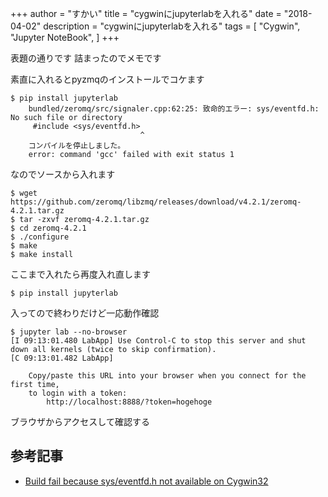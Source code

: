 +++
author = "すかい"
title = "cygwinにjupyterlabを入れる"
date = "2018-04-02"
description = "cygwinにjupyterlabを入れる"
tags = [
    "Cygwin",
    "Jupyter NoteBook",
]
+++

表題の通りです
詰まったのでメモです

素直に入れるとpyzmqのインストールでコケます

```
$ pip install jupyterlab
    bundled/zeromq/src/signaler.cpp:62:25: 致命的エラー: sys/eventfd.h: No such file or directory
     #include <sys/eventfd.h>
                             ^
    コンパイルを停止しました。
    error: command 'gcc' failed with exit status 1
```

なのでソースから入れます

```
$ wget https://github.com/zeromq/libzmq/releases/download/v4.2.1/zeromq-4.2.1.tar.gz
$ tar -zxvf zeromq-4.2.1.tar.gz
$ cd zeromq-4.2.1
$ ./configure
$ make
$ make install
```

ここまで入れたら再度入れ直します

```
$ pip install jupyterlab
```

入ってので終わりだけど一応動作確認

```
$ jupyter lab --no-browser
[I 09:13:01.480 LabApp] Use Control-C to stop this server and shut down all kernels (twice to skip confirmation).
[C 09:13:01.482 LabApp]

    Copy/paste this URL into your browser when you connect for the first time,
    to login with a token:
        http://localhost:8888/?token=hogehoge
```

ブラウザからアクセスして確認する

## 参考記事

- [Build fail because sys/eventfd.h not available on Cygwin32](https://github.com/zeromq/pyzmq/issues/747#issuecomment-312569216)
